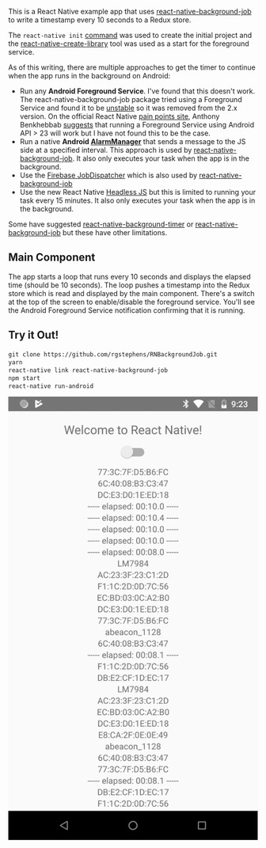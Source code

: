 This is a React Native example app that uses [react-native-background-job](https://github.com/vikeri/react-native-background-job) to write a timestamp every 10 seconds to a Redux store.

The `react-native init` [command](https://facebook.github.io/react-native/docs/getting-started.html) was used to create the initial project and the [react-native-create-library](https://github.com/frostney/react-native-create-library) tool was used as a start for the foreground service.

As of this writing, there are multiple approaches to get the timer to continue when the app runs in the background on Android:

* Run any **Android Foreground Service**.  I've found that this doesn't work. The react-native-background-job package tried using a Foreground Service and found it to be [unstable](https://github.com/vikeri/react-native-background-job/issues/39) so it was removed from the 2.x version. On the official React Native [pain points site](https://react-native.canny.io), Anthony Benkhebbab [suggests](https://react-native.canny.io/feature-requests/p/background-timer-execution) that running a Foreground Service using Android API > 23 will work but I have not found this to be the case.
* Run a native **Android [AlarmManager]((https://facebook.github.io/react-native/docs/native-modules-android.html#sending-events-to-javascript))** that sends a message to the JS side at a specified interval. This approach is used by [react-native-background-job](https://github.com/vikeri/react-native-background-job).  It also only executes your task when the app is in the background.  
* Use the [Firebase JobDispatcher](https://github.com/firebase/firebase-jobdispatcher-android) which is also used by [react-native-background-job](https://github.com/vikeri/react-native-background-job)
* Use the new React Native [Headless JS](https://facebook.github.io/react-native/docs/headless-js-android.html) but this is limited to running your task every 15 minutes. It also only executes your task when the app is in the background.

Some have suggested [react-native-background-timer](https://www.npmjs.com/package/react-native-background-timer) or [react-native-background-job](https://github.com/vikeri/react-native-background-job) but these have other limitations. 


## Main Component

The app starts a loop that runs every 10 seconds and displays the elapsed time (should be 10 seconds). The loop pushes a timestamp into the Redux store which is read and displayed by the main component. There's a switch at the top of the screen to enable/disable the foreground service. You'll see the Android Foreground Service notification confirming that it is running.

## Try it Out!

```
git clone https://github.com/rgstephens/RNBackgroundJob.git
yarn
react-native link react-native-background-job
npm start
react-native run-android
```

![Screenshot](screenshot.png)
